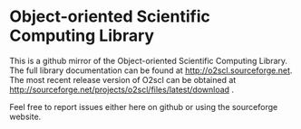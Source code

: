 <!-- 
This is the README for the github mirror of O2scl. The full library
documentation for the most recent release version is available at
http://o2scl.sourceforge.net. If you obtained O2scl from a full
release distribution rather than directly from the source code
repository, then the HTML documentation is in
doc/o2scl/html/index.html and the PDF documentation is in
doc/o2scl/latex/refman.pdf.
-->

Object-oriented Scientific Computing Library
============================================

This is a github mirror of the Object-oriented Scientific Computing
Library. The full library documentation can be found at
http://o2scl.sourceforge.net. The most recent release version of O2scl
can be obtained at
http://sourceforge.net/projects/o2scl/files/latest/download .

Feel free to report issues either here on github or using the
sourceforge website.




